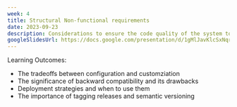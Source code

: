 ```yaml
---
week: 4
title: Structural Non-functional requirements
date: 2023-09-23
description: Considerations to ensure the code quality of the system to enable it to be operated and maintained in quality.
googleSlidesUrl: https://docs.google.com/presentation/d/1gMlJavKlcSxNqr6SZLwynaIy7Q_PZZuwaYCLCcEjYjY/
---
```


Learning Outcomes:

- The tradeoffs between configuration and customziation
- The significance of backward compatibility and its drawbacks
- Deployment strategies and when to use them
- The importance of tagging releases and semantic versioning
